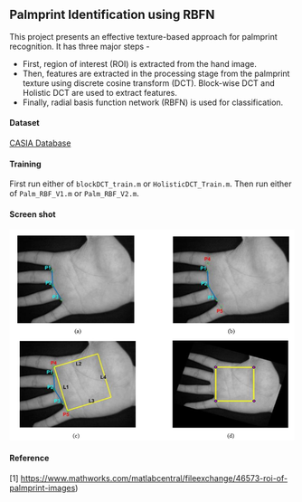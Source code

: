 ## Palmprint Identification using RBFN

This project presents an effective texture-based
approach for palmprint recognition. It has three major steps - 

 - First, region of interest (ROI) is extracted from the hand image.
 - Then, features are extracted in the processing stage from the
palmprint texture using discrete cosine transform (DCT). Block-wise DCT and Holistic DCT 
are used to extract features. 
- Finally, radial basis function network (RBFN) is used for classification.
 
#### Dataset
[CASIA Database](http://www.cbsr.ia.ac.cn/english/Palmprint%20Databases.asp "CASIA_database")

#### Training
First run either of `blockDCT_train.m` or `HolisticDCT_Train.m`.
Then run either of `Palm_RBF_V1.m` or `Palm_RBF_V2.m`.

#### Screen shot
![Sc 1](sc-1.png)

#### Reference
[1] https://www.mathworks.com/matlabcentral/fileexchange/46573-roi-of-palmprint-images)
